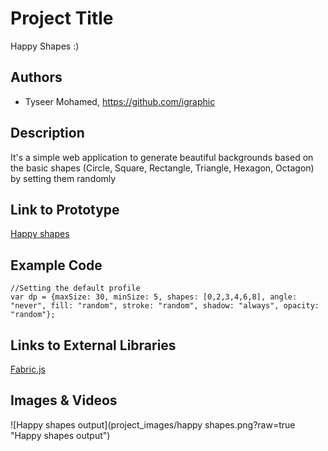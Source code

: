 # Project Title
Happy Shapes :)

## Authors
- Tyseer Mohamed, https://github.com/igraphic

## Description
It's a simple web application to generate beautiful backgrounds based on the basic shapes (Circle, Square, Rectangle, Triangle, Hexagon, Octagon) by setting them randomly

## Link to Prototype

[Happy shapes](http://happy-shapes.appspot.com/ "Happy shapes")

## Example Code
```
//Setting the default profile
var dp = {maxSize: 30, minSize: 5, shapes: [0,2,3,4,6,8], angle: "never", fill: "random", stroke: "random", shadow: "always", opacity: "random"};
```
## Links to External Libraries

[Fabric.js](http://fabricjs.com/ "http://fabricjs.com/")

## Images & Videos

![Happy shapes output](project_images/happy shapes.png?raw=true "Happy shapes output")


